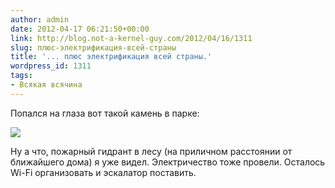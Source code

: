 ```yaml
---
author: admin
date: 2012-04-17 06:21:50+00:00
link: http://blog.not-a-kernel-guy.com/2012/04/16/1311
slug: плюс-электрификация-всей-страны
title: '... плюс электрификация всей страны.'
wordpress_id: 1311
tags:
- Всякая всячина
---
```


Попался на глаза вот такой камень в парке:

[![](/2012/04/stoneplug.jpg)](/2012/04/stoneplug.jpg)

Ну а что, пожарный гидрант в лесу (на приличном расстоянии от ближайшего дома) я уже видел. Электричество тоже провели. Осталось Wi-Fi организовать и эскалатор поставить.
